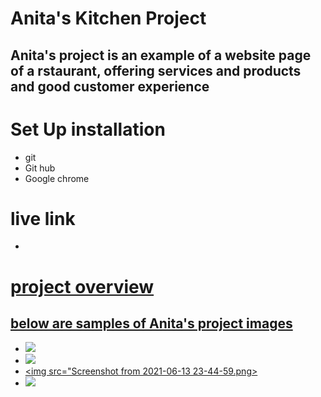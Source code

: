 # Anita's Kitchen Project
## Anita's project is an example of a website page of a  rstaurant, offering services and products and good customer experience
# Set Up installation
* git
* Git hub
* Google chrome
# live link 
* <a href="https://grievi.github.io/Anitas-kitchen/">
# project overview
## below are samples of Anita's project images
* <img src="Screenshot from 2021-06-13 23-45-14.png">
* <img src="Screenshot from 2021-06-13 23-45-09.png">
* <img src="Screenshot from 2021-06-13 23-44-59.png>
* <img src="Screenshot from 2021-06-13 23-44-47.png">